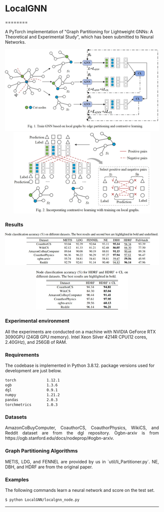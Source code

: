 # LocalGNN
========

A PyTorch implementation of "Graph Partitioning for Lightweight GNNs: A Theoretical and Experimental Study", which has been submitted to Neural Networks.
<p align="center">
  <img width="550" src="m1.jpg"> <img width="450" src="m2.jpg">
</p>

### Results

<p align="center">
  <img width="600" src="ruacc.jpg">  
</p>

<p align="center">
  <img width="300" src="clacc.jpg"> 
</p>


### Experimental environment 
All the experiments are conducted on a machine with NVIDIA GeForce RTX 3090GPU (24GB GPU memory). Intel Xeon Silver 4214R CPU(12 cores, 2.40GHz), and 256GB of RAM.



### Requirements
The codebase is implemented in Python 3.8.12. package versions used for development are just below.
```
torch              1.12.1
ogb                1.3.6
dgl                0.9.1
numpy              1.21.2
pandas             2.0.3
torchmetrics       1.0.3
```



### Datasets
<p align="justify">
 AmazonCoBuyComputer, CoauthorCS, CoauthorPhysics,  WikiCS, and Reddit dataset are from the dgl repository. Ogbn-arxiv is from https://ogb.stanford.edu/docs/nodeprop/#ogbn-arxiv.</p>
 
### Graph Partitioning Algorithms
<p align="justify">
METIS, LDG, and FENNEL are provided by us in `util/li_Partitioner.py`. NE, DBH, and HDRF are from the original paper.



### Examples
<p align="justify">
The following commands learn a neural network and score on the test set. </p>

```sh
$ python LocalGNN/localgnn_node.py
```



----------------------

